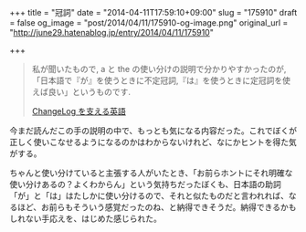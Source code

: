 +++
title = "冠詞"
date = "2014-04-11T17:59:10+09:00"
slug = "175910"
draft = false
og_image = "post/2014/04/11/175910-og-image.png"
original_url = "http://june29.hatenablog.jp/entry/2014/04/11/175910"

+++

<p></p>
<blockquote>私が聞いたもので, a と the の使い分けの説明で分かりやすかったのが,「日本語で『が』を使うときに不定冠詞,『は』を使うときに定冠詞を使えば良い」というものです.<p><a class="quote" href="https://gist.github.com/hayajo/3938098" title="ChangeLog を支える英語">ChangeLog を支える英語</a></p>
</blockquote>
<p>今まだ読んだこの手の説明の中で、もっとも気になる内容だった。これでぼくが正しく使いこなせるようになるのかはわからないけれど、なにかヒントを得た気がする。</p>
<p>ちゃんと使い分けていると主張する人がいたとき、「お前らホントにそれ明確な使い分けあるの？よくわからん」という気持ちだったぼくも、日本語の助詞「が」と「は」はたしかに使い分けるので、それと似たものだと言われれば、なるほど、お前らもそういう感覚だったのね、と納得できそうだ。納得できるかもしれない手応えを、はじめた感じられた。</p>
